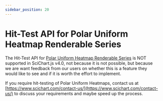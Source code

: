 ```yaml
---
sidebar_position: 20
---
```


# Hit-Test API for Polar Uniform Heatmap Renderable Series

The Hit-Test API for [Polar Uniform Heatmap Renderable Series](/docs/2d-charts/chart-types/polar-uniform-heatmap-renderable-series) is NOT supported in SciChart.js v4.0, not because it is not possible, but because we are want feedback from our users on whether this is a feature they would like to see and if it is worth the effort to implement.

If you require hit-testing of Polar Uniform Heatmaps, contact us at [https://www.scichart.com/contact-us/](https://www.scichart.com/contact-us/) to discuss your requirements and maybe speed up the process.

<!-- <LiveDocSnippet name="./Basic/demo" /> -->
